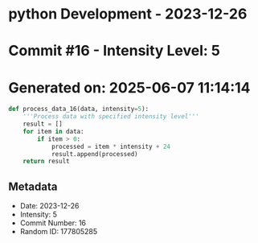 ﻿# python Development - 2023-12-26
# Commit #16 - Intensity Level: 5
# Generated on: 2025-06-07 11:14:14
```python
def process_data_16(data, intensity=5):
    '''Process data with specified intensity level'''
    result = []
    for item in data:
        if item > 0:
            processed = item * intensity + 24
            result.append(processed)
    return result
```
## Metadata
- Date: 2023-12-26
- Intensity: 5
- Commit Number: 16
- Random ID: 177805285
